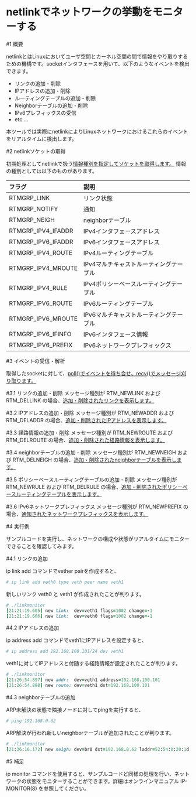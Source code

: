 # netlinkでネットワークの挙動をモニターする

#1 概要

netlinkとはLinuxにおいてユーザ空間とカーネル空間の間で情報をやり取りするための機構です。socketインタフェースを用いて、以下のようなイベントを検出できます。

- リンクの追加・削除
- IPアドレスの追加・削除
- ルーティングテーブルの追加・削除
- Neighborテーブルの追加・削除
- IPv6プレフィックスの受信
- etc ...

本ツールでは実際にnetlinkによりLinuxネットワークにおけるこれらのイベントをリアルタイムに検出します。

#2 netlinkソケットの取得

初期処理としてnetlinkで扱う[情報種別を指定してソケットを取得します。](https://github.com/tanuki-project/Networking/blob/main/watch_netlink/linkmonitor.c#L45-L64)
情報の種別としては以下のものがあります。

| フラグ             |          説明                 　　　|
|:------------------|:------------------------------------|
|RTMGRP_LINK        | リンク状態                           |
|RTMGRP_NOTIFY      | 通知                                |
|RTMGRP_NEIGH       | neighborテーブル                     |
|RTMGRP_IPV4_IFADDR | IPv4インタフェースアドレス            |
|RTMGRP_IPV6_IFADDR | IPv6インタフェースアドレス            |
|RTMGRP_IPV4_ROUTE  | IPv4ルーティングテーブル              |
|RTMGRP_IPV4_MROUTE | IPv4マルチキャストルーティングテーブル  |
|RTMGRP_IPV4_RULE   | IPv4ポリシーベースルーティングテーブル  |
|RTMGRP_IPV6_ROUTE  | IPv6ルーティングテーブル              |
|RTMGRP_IPV6_MROUTE | IPv6マルチキャストルーティングテーブル  |
|RTMGRP_IPV6_IFINFO | IPv6インタフェース情報                |
|RTMGRP_IPV6_PREFIX | IPv6ネットワークプレフィックス         |


#3 イベントの受信・解析

取得したsocketに対して、[poll()でイベントを待ち合せ、recv()でメッセージ刈り取ります。](https://github.com/tanuki-project/Networking/blob/main/watch_netlink/linkmonitor.c#L73-L93)

#3.1 リンクの追加・削除
メッセージ種別が RTM_NEWLINK および RTM_DELLINK の場合、[追加・削除されたリンクを表示します。](https://github.com/tanuki-project/Networking/blob/main/watch_netlink/linkmonitor.c#L125-L133)

#3.2 IPアドレスの追加・削除
メッセージ種別が RTM_NEWADDR および RTM_DELADDR の場合、[追加・削除されたIPアドレスを表示します。](https://github.com/tanuki-project/Networking/blob/main/watch_netlink/linkmonitor.c#L136-L156)

#3.3 経路情報の追加・削除
メッセージ種別が RTM_NEWROUTE および RTM_DELROUTE の場合、[追加・削除された経路情報を表示します。](https://github.com/tanuki-project/Networking/blob/main/watch_netlink/linkmonitor.c#L158-L179)

#3.4 neighborテーブルの追加・削除
メッセージ種別が RTM_NEWNEIGH および RTM_DELNEIGH の場合、[追加・削除されたneighborテーブルを表示します。](https://github.com/tanuki-project/Networking/blob/main/watch_netlink/linkmonitor.c#L182-L216)

#3.5 ポリシーベースルーティングテーブルの追加・削除
メッセージ種別が RTM_NEWRULE および RTM_DELRULE の場合、[追加・削除されたポリシーベースルーティングテーブルを表示します。](https://github.com/tanuki-project/Networking/blob/main/watch_netlink/linkmonitor.c#L219-L241)

#3.6 IPv6ネットワークプレフィックス
メッセージ種別が RTM_NEWPREFIX の場合、[通知されたネットワークプレフィックスを表示します。](https://github.com/tanuki-project/Networking/blob/main/watch_netlink/linkmonitor.c#L244-L254)

#4 実行例

サンプルコードを実行し、ネットワークの構成や状態がリアルタイムにモニターできることを確認してみます。

#4.1 リンクの追加

ip link add コマンドでvether pairを作成すると、

```rb
# ip link add veth0 type veth peer name veth1
```

新しいリンク veth0 と veth1 が作成されたことが判ります。

```rb
# ./linkmonitor
[21:21:19.605] new link:  dev=veth1 flags=1002 change=-1
[21:21:19.606] new link:  dev=veth0 flags=1002 change=-1
```

#4.2 IPアドレスの追加

ip address add コマンドでveth1にIPアドレスを設定すると、

```rb
# ip address add 192.168.100.101/24 dev veth1
```

veth1に対してIPアドレスと付随する経路情報が設定されたことが判ります。

```rb
# ./linkmonitor
[21:26:54.897] new addr:  dev=veth1 address=192.168.100.101
[21:26:54.898] new route: dev=veth1 dst=192.168.100.101
```

#4.3 neighborテーブルの追加

ARP未解決の状態で隣接ノードに対してpingを実行すると、

```rb
# ping 192.168.0.62
```

ARP解決が行われ新しいneighborテーブルが追加されたことが判ります。

```rb
# ./linkmonitor
[21:36:16.172] new neigh: dev=br0 dst=192.168.0.62 laddr=52:54:0:20:1d:56 reachable
```

#5 補足

ip monitor コマンドを使用すると、サンプルコードど同様の処理を行い、ネットワークの状態をモニターすることができます。詳細はオンラインマニュアル IP-MONITOR(8) を参照してください。
